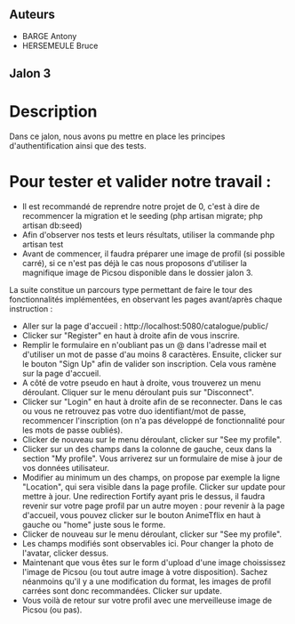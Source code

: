 ## Auteurs
- BARGE Antony
- HERSEMEULE Bruce

## Jalon 3

# Description
Dans ce jalon, nous avons pu mettre en place les principes d'authentification ainsi que des tests.


# Pour tester et valider notre travail :
   - Il est recommandé de reprendre notre projet de 0, c'est à dire de recommencer la migration et le seeding (php artisan migrate; php artisan db:seed)
   - Afin d'observer nos tests et leurs résultats, utiliser la commande php artisan test
   - Avant de commencer, il faudra préparer une image de profil (si possible carré), si ce n'est pas déjà le cas nous proposons d'utiliser la magnifique image de Picsou disponible dans le dossier jalon 3.

La suite constitue un parcours type permettant de faire le tour des fonctionnalités implémentées, en observant les pages avant/après chaque instruction :
   - Aller sur la page d'accueil : http://localhost:5080/catalogue/public/
   - Clicker sur "Register" en haut à droite afin de vous inscrire.
   - Remplir le formulaire en n'oubliant pas un @ dans l'adresse mail et d'utiliser un mot de passe d'au moins 8 caractères. Ensuite, clicker sur le bouton "Sign Up" afin de valider son inscription. Cela vous ramène sur la page d'accueil.
   - A côté de votre pseudo en haut à droite, vous trouverez un menu déroulant. Cliquer sur le menu déroulant puis sur "Disconnect".
   - Clicker sur "Login" en haut à droite afin de se reconnecter. Dans le cas ou vous ne retrouvez pas votre duo identifiant/mot de passe, recommencer l'inscription (on n'a pas développé de fonctionnalité pour les mots de passe oubliés).
   - Clicker de nouveau sur le menu déroulant, clicker sur "See my profile".
   - Clicker sur un des champs dans la colonne de gauche, ceux dans la section "My profile". Vous arriverez sur un formulaire de mise à jour de vos données utilisateur.
   - Modifier au minimum un des champs, on propose par exemple la ligne "Location", qui sera visible dans la page profile. Clicker sur update pour mettre à jour. Une redirection Fortify ayant pris le dessus, il faudra revenir sur votre page profil par un autre moyen : pour revenir à la page d'accueil, vous pouvez clicker sur le bouton AnimeTflix en haut à gauche ou "home" juste sous le forme.
   - Clicker de nouveau sur le menu déroulant, clicker sur "See my profile".
   - Les champs modifiés sont observables ici. Pour changer la photo de l'avatar, clicker dessus.
   - Maintenant que vous êtes sur le form d'upload d'une image choississez l'image de Picsou (ou tout autre image à votre disposition). Sachez néanmoins qu'il y a une modification du format, les images de profil carrées sont donc recommandées. Clicker sur update.
   - Vous voilà de retour sur votre profil avec une merveilleuse image de Picsou (ou pas).


